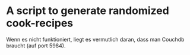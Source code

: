 # A script to generate randomized cook-recipes
Wenn es nicht funktioniert, liegt es vermutlich daran, dass man Couchdb braucht (auf port 5984).

